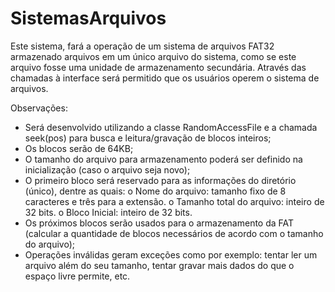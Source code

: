 # SistemasArquivos

Este sistema, fará a operação de um sistema de arquivos
FAT32 armazenado arquivos em um único arquivo do sistema, como se este arquivo fosse uma
unidade de armazenamento secundária. Através das chamadas à interface será permitido que
os usuários operem o sistema de arquivos.

Observações:
- Será desenvolvido utilizando a classe RandomAccessFile e a chamada seek(pos) para busca e leitura/gravação de blocos inteiros;
- Os blocos serão de 64KB;
- O tamanho do arquivo para armazenamento poderá ser definido na inicialização (caso o arquivo seja novo);
- O primeiro bloco será reservado para as informações do diretório (único), dentre as quais:
o Nome do arquivo: tamanho fixo de 8 caracteres e três para a extensão.
o Tamanho total do arquivo: inteiro de 32 bits.
o Bloco Inicial: inteiro de 32 bits.
- Os próximos blocos serão usados para o armazenamento da FAT (calcular a quantidade de blocos necessários de acordo com o 
tamanho do arquivo);
- Operações inválidas geram exceções como por exemplo: tentar ler um arquivo além
do seu tamanho, tentar gravar mais dados do que o espaço livre permite, etc.
